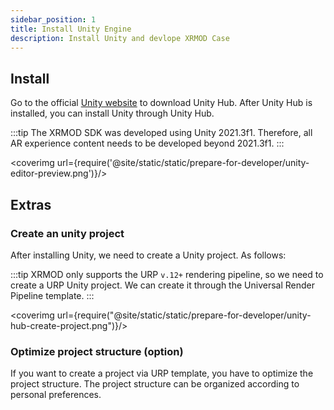 ```yaml
---
sidebar_position: 1
title: Install Unity Engine
description: Install Unity and devlope XRMOD Case
---
```


## Install

Go to the official [Unity website](https://unity3d.com/get-unity/download/archive) to download Unity Hub. After Unity Hub is installed, you can install Unity through Unity Hub.

:::tip
The XRMOD SDK was developed using Unity 2021.3f1. Therefore, all AR experience content needs to be developed beyond 2021.3f1.
:::


<coverimg  url={require('@site/static/static/prepare-for-developer/unity-editor-preview.png')}/>

## Extras

### Create an unity project

After installing Unity, we need to create a Unity project. As follows:

:::tip
XRMOD only supports the URP `v.12+` rendering pipeline, so we need to create a URP Unity project. We can create it through the Universal Render Pipeline template.
:::

<coverimg  url={require("@site/static/static/prepare-for-developer/unity-hub-create-project.png")}/>

### Optimize project structure (option)

If you want to create a project via URP template, you have to optimize the project structure. The project structure can be organized according to personal preferences.
